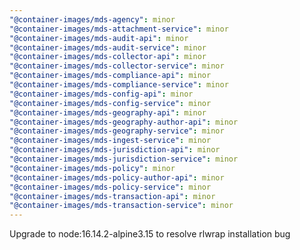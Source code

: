 ```yaml
---
"@container-images/mds-agency": minor
"@container-images/mds-attachment-service": minor
"@container-images/mds-audit-api": minor
"@container-images/mds-audit-service": minor
"@container-images/mds-collector-api": minor
"@container-images/mds-collector-service": minor
"@container-images/mds-compliance-api": minor
"@container-images/mds-compliance-service": minor
"@container-images/mds-config-api": minor
"@container-images/mds-config-service": minor
"@container-images/mds-geography-api": minor
"@container-images/mds-geography-author-api": minor
"@container-images/mds-geography-service": minor
"@container-images/mds-ingest-service": minor
"@container-images/mds-jurisdiction-api": minor
"@container-images/mds-jurisdiction-service": minor
"@container-images/mds-policy": minor
"@container-images/mds-policy-author-api": minor
"@container-images/mds-policy-service": minor
"@container-images/mds-transaction-api": minor
"@container-images/mds-transaction-service": minor
---
```


Upgrade to node:16.14.2-alpine3.15 to resolve rlwrap installation bug
